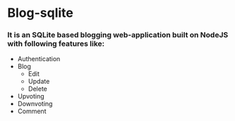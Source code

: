 # Blog-sqlite
### It is an SQLite based blogging web-application built on NodeJS with following features like:
- Authentication
- Blog
  - Edit
  - Update
  - Delete
- Upvoting
- Downvoting
- Comment